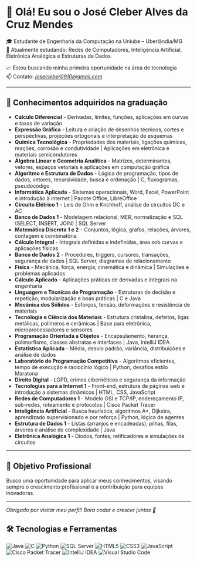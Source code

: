 # 👋 Olá! Eu sou o José Cleber Alves da Cruz Mendes

🎓 Estudante de Engenharia da Computação na Uniube – Uberlândia/MG  
🧠 Atualmente estudando: Redes de Computadores, Inteligência Artificial, Eletrônica Analógica e Estruturas de Dados   

📈 Estou buscando minha primeira oportunidade na área de tecnologia  
📫 Contato: *josecleber0910@gmail.com*  

---

## 📘 Conhecimentos adquiridos na graduação

- **Cálculo Diferencial** - Derivadas, limites, funções, aplicações em curvas e taxas de variação
- **Expressão Gráfica** - Leitura e criação de desenhos técnicos, cortes e perspectivas, projeções ortogonais e interpretação de esquemas
- **Química Tecnológica** - Propriedades dos materiais, ligações químicas, reações, corrosão e condutividade | Aplicações em eletrônica e materiais semicondutores
- **Álgebra Linear e Geometria Analítica** - Matrizes, determinantes, vetores, espaços vetoriais e aplicações em computação gráfica
- **Algoritmo e Estrutura de Dados** - Lógica de programação, tipos de dados, vetores, recursividade, busca e ordenação | C, fluxogramas, pseudocódigo
- **Informática Aplicada** - Sistemas operacionais, Word, Excel, PowerPoint e introdução à internet | Pacote Office, LibreOffice
- **Circuito Elétrico 1** - Leis de Ohm e Kirchhoff, análise de circuitos DC e AC
- **Banco de Dados 1** - Modelagem relacional, MER, normalização e SQL (SELECT, INSERT, JOIN) | SQL Server
- **Matemática Discreta 1 e 2** - Conjuntos, lógica, grafos, relações, árvores, contagem e combinatória
- **Cálculo Integral** - Integrais definidas e indefinidas, área sob curvas e aplicações físicas
- **Banco de Dados 2** - Procedures, triggers, cursores, transações, segurança de dados | SQL Server, diagramas de relacionamento
- **Física** - Mecânica, força, energia, cinemática e dinâmica | Simulações e problemas aplicados
- **Cálculo Aplicado** - Aplicações práticas de derivadas e integrais na engenharia
- **Linguagem e Técnicas de Programação** - Estruturas de decisão e repetição, modularização e boas práticas | C e Java
- **Mecânica dos Sólidos** - Esforços, tensão, deformações e resistência de materiais
- **Tecnologia e Ciência dos Materiais** - Estrutura cristalina, defeitos, ligas metálicas, polímeros e cerâmicas | Base para eletrônica, microprocessadores e sensores
- **Programação Orientada a Objetos** - Encapsulamento, herança, polimorfismo, classes abstratas e interfaces | Java, IntelliJ IDEA
- **Estatística Aplicada** - Média, desvio padrão, variância, distribuições e análise de dados
- **Laboratório de Programação Competitiva** - Algoritmos eficientes, tempo de execução e raciocínio lógico | Python, desafios estilo Maratona
- **Direito Digital** - LGPD, crimes cibernéticos e segurança da informação
- **Tecnologias para a Internet 1** - Front-end, estrutura de páginas web e introdução a sistemas dinâmicos | HTML, CSS, JavaScript
- **Redes de Computadores 1** - Modelo OSI e TCP/IP, endereçamento IP, sub-redes, roteamento e protocolos | Cisco Packet Tracer
- **Inteligência Artificial** - Busca heurística, algoritmos A*, Dijkstra, aprendizado supervisionado e por reforço | Python, lógica de agentes
- **Estrutura de Dados 1** - Listas (arranjos e encadeadas), pilhas, filas, árvores e análise de complexidade | Java
-  **Eletrônica Analógica 1** - Diodos, fontes, retificadores e simulações de circuitos  

---

## 🎯 Objetivo Profissional

Busco uma oportunidade para aplicar meus conhecimentos, visando sempre o crescimento profissional e a contribuição para equipes inovadoras.

---

*Obrigado por visitar meu perfil! Bora codar e crescer juntos 🚀*

## 🛠️ Tecnologias e Ferramentas

![Java](https://img.shields.io/badge/Java-ED8B00?style=for-the-badge&logo=java&logoColor=white)
![C](https://img.shields.io/badge/C-00599C?style=for-the-badge&logo=c&logoColor=white)
![Python](https://img.shields.io/badge/Python-3776AB?style=for-the-badge&logo=python&logoColor=white)
![SQL Server](https://img.shields.io/badge/SQL_Server-CC2927?style=for-the-badge&logo=microsoftsqlserver&logoColor=white)
![HTML5](https://img.shields.io/badge/HTML5-E34F26?style=for-the-badge&logo=html5&logoColor=white)
![CSS3](https://img.shields.io/badge/CSS3-1572B6?style=for-the-badge&logo=css3&logoColor=white)
![JavaScript](https://img.shields.io/badge/JavaScript-F7DF1E?style=for-the-badge&logo=javascript&logoColor=black)
![Cisco Packet Tracer](https://img.shields.io/badge/Cisco_Packet_Tracer-1BA0D7?style=for-the-badge&logo=cisco&logoColor=white)
![IntelliJ IDEA](https://img.shields.io/badge/IntelliJ_IDEA-000000?style=for-the-badge&logo=intellijidea&logoColor=white)
![Visual Studio Code](https://img.shields.io/badge/VS_Code-007ACC?style=for-the-badge&logo=visualstudiocode&logoColor=white)
